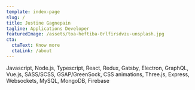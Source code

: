 ```yaml
---
template: index-page
slug: /
title: Justine Gagnepain
tagline: Applications Developer
featuredImage: /assets/toa-heftiba-0rlfirsdvzu-unsplash.jpg
cta:
  ctaText: Know more
  ctaLink: /about
---
```


Javascript, Node.js, Typescript, React, Redux, Gatsby, Electron,
GraphQL, Vue.js, SASS/SCSS,
GSAP/GreenSock, CSS animations,
Three.js, Express, Websockets,
MySQL, MongoDB, Firebase

